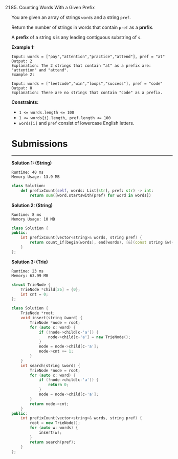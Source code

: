 2185. Counting Words With a Given Prefix

You are given an array of strings `words` and a string `pref`.

Return the number of strings in words that contain `pref` as a **prefix**.

A **prefix** of a string s is any leading contiguous substring of `s`.

 

**Example 1:**
```
Input: words = ["pay","attention","practice","attend"], pref = "at"
Output: 2
Explanation: The 2 strings that contain "at" as a prefix are: "attention" and "attend".
Example 2:

Input: words = ["leetcode","win","loops","success"], pref = "code"
Output: 0
Explanation: There are no strings that contain "code" as a prefix.
```

**Constraints:**

* `1 <= words.length <= 100`
* `1 <= words[i].length, pref.length <= 100`
* `words[i]` and `pref` consist of lowercase English letters.

# Submissions
---
**Solution 1: (String)**
```
Runtime: 40 ms
Memory Usage: 13.9 MB
```
```python
class Solution:
    def prefixCount(self, words: List[str], pref: str) -> int:
        return sum([word.startswith(pref) for word in words])
```

**Solution 2: (String)**
```
Runtime: 8 ms
Memory Usage: 10 MB
```
```c++
class Solution {
public:
    int prefixCount(vector<string>& words, string pref) {
        return count_if(begin(words), end(words), [&](const string &w){ return w.compare(0, pref.size(), pref) == 0; });
    }
};
```

**Solution 3: (Trie)**
```
Runtime: 23 ms
Memory: 63.99 MB
```
```c++
struct TrieNode {
    TrieNode *child[26] = {0};
    int cnt = 0;
};

class Solution {
    TrieNode *root;
    void insert(string &word) {
        TrieNode *node = root;
        for (auto c: word) {
            if (!node->child[c-'a']) {
                node->child[c-'a'] = new TrieNode();
            }
            node = node->child[c-'a'];
            node->cnt += 1;
        }
    }
    int search(string &word) {
        TrieNode *node = root;
        for (auto c: word) {
            if (!node->child[c-'a']) {
                return 0;
            }
            node = node->child[c-'a'];
        }
        return node->cnt;
    }
public:
    int prefixCount(vector<string>& words, string pref) {
        root = new TrieNode();
        for (auto w: words) {
            insert(w);
        }
        return search(pref);
    }
};
```
